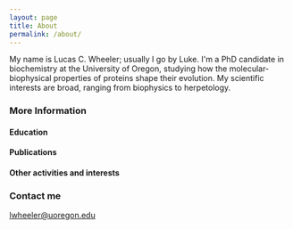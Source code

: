 ```yaml
---
layout: page
title: About
permalink: /about/
---
```


My name is Lucas C. Wheeler; usually I go by Luke. I'm a PhD candidate in biochemistry 
at the University of Oregon, studying how the molecular-biophysical properties of proteins
shape their evolution. My scientific interests are broad, ranging from biophysics to 
herpetology. 

### More Information

#### Education 

#### Publications

#### Other activities and interests

### Contact me

[lwheeler@uoregon.edu](mailto:email@domain.com)
